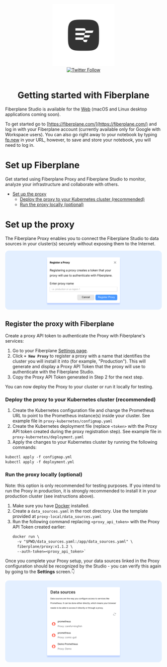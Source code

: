 <div align="center">
  <img alt="Fiberplane Logo" src="assets/fp-logo.png" height="200"/>
  <br>
  <div align="center">
    <a href="https://twitter.com/fiberplane">
      <img alt="Twitter Follow" src="https://img.shields.io/twitter/follow/fiberplane?style=flat-square&color=4797FF&logo=twitter" height="25" width="auto">
    </a>
  </div>

<br>

  <h1>Getting started with Fiberplane</h1>

</div>

Fiberplane Studio is available for the [Web](https://fiberplane.com/) (macOS and Linux desktop applications coming soon).

To get started go to [https://fiberplane.com/](https://fiberplane.com/) and log in with your Fiberplane account (currently available only for Google with Workspace users). You can also go right away to your notebook by typing [fp.new](https://fp.new) in your URL, however, to save and store your notebook, you will need to log in.

# Set up Fiberplane

Get started using Fiberplane Proxy and Fiberplane Studio to monitor, analyze your infrastructure and collaborate with others.

- [Set up the proxy](#set-up-the-proxy)
	- [Deploy the proxy to your Kubernetes cluster (recommended)](#deploy-the-proxy-to-your-kubernetes-cluster-%28recommended%29)
	- [Run the proxy locally (optional)](#run-the-proxy-locally-%29optional%29)

# Set up the proxy

The Fiberplane Proxy enables you to connect the Fiberplane Studio to data sources in your cluster(s) securely without exposing them to the Internet.

![Register a proxy](assets/proxy-register.png)
## Register the proxy with Fiberplane

Create a proxy API token to authenticate the Proxy with Fiberplane's services:

1. Go to your Fiberplane [Settings page](https://fiberplane.com/settings).
2. Click **`+ New Proxy`** to register a proxy with a name that identifies the cluster you will install it into (for example, "Production"). This will generate and display a Proxy API Token that the proxy will use to authenticate with the Fiberplane Studio.
3. Copy the Proxy API Token generated in Step 2 for the next step.

You can now deploy the Proxy to your cluster or run it locally for testing.

### Deploy the proxy to your Kubernetes cluster (recommended)

1. Create the Kubernetes configuration file and change the Prometheus URL to point to the Prometheus instance(s) inside your cluster. See example file in `proxy-kubernetes/configmap.yaml`
2. Create the Kubernetes deployment file (replace `<token>` with the Proxy API token created during the proxy registration step). See example file in `proxy-kubernetes/deployment.yaml`
3. Apply the changes to your Kubernetes cluster by running the following commands:

```shell
kubectl apply -f configmap.yml
kubectl apply -f deployment.yml
```

### Run the proxy locally (optional)

Note: this option is only recommended for testing purposes. If you intend to run the Proxy in production, it is strongly recommended to install it in your production cluster (see instructions above).

1. Make sure you have [Docker](https://docs.docker.com/get-docker/) installed.
2. Create a `data_sources.yaml` in the root directory. Use the template provided at `proxy-local/data_sources.yaml`
3. Run the following command replacing `<proxy_api_token>` with the Proxy API Token created earlier:
	```shell
	docker run \
	  -v "$PWD/data_sources.yaml:/app/data_sources.yaml" \
	  fiberplane/proxy:v1.1.2 \
	  --auth-token=<proxy_api_token>`
	```

Once you complete your Proxy setup, your data sources linked in the Proxy configuration should be recognized by the Studio - you can verify this again by going to the **Settings** screen.👇

![List of data sources in settings](assets/proxy-datasource.png)

